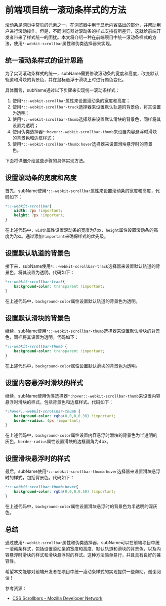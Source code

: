 # 前端项目统一滚动条样式的方法

滚动条是网页中常见的元素之一，在浏览器中用于显示内容溢出的部分，并帮助用户进行滚动操作。但是，不同浏览器对滚动条的样式支持有所差异，这就给前端开发者带来了样式统一的困扰。本文将介绍一种在前端项目中统一滚动条样式的方法，使用`*-webkit-scrollbar`属性和伪类选择器来实现。

## 统一滚动条样式的设计思路

为了实现滚动条样式的统一，subName需要修改滚动条的宽度和高度，改变默认轨道和滑块的背景色，并在鼠标悬浮于滑块上时进行颜色变化。

具体而言，subName通过以下步骤来实现统一滚动条样式：

1. 使用`*::-webkit-scrollbar`属性来设置滚动条的宽度和高度；
2. 使用`*::-webkit-scrollbar-track`选择器来设置默认轨道的背景色，将其设置为透明；
3. 使用`*::-webkit-scrollbar-thumb`选择器来设置默认滑块的背景色，同样将其设置为透明；
4. 使用伪类选择器`*:hover::-webkit-scrollbar-thumb`来设置内容悬浮时滑块的背景色和边框样式；
5. 使用`*::-webkit-scrollbar-thumb:hover`选择器来设置滑块悬浮时的背景色。

下面将详细介绍这些步骤的具体实现方法。

## 设置滚动条的宽度和高度

首先，subName使用`*::-webkit-scrollbar`属性来设置滚动条的宽度和高度，代码如下：

```css
*::-webkit-scrollbar{
    width: 7px !important;
    height: 7px !important;
}
```

在上述代码中，`width`属性设置滚动条的宽度为7px，`height`属性设置滚动条的高度为7px。通过添加`!important`来确保样式的优先级。

## 设置默认轨道的背景色

接下来，subName使用`*::-webkit-scrollbar-track`选择器来设置默认轨道的背景色，将其设置为透明。代码如下：

```css
*::-webkit-scrollbar-track{
    background-color: transparent !important;
}
```

在上述代码中，`background-color`属性设置默认轨道的背景色为透明。

## 设置默认滑块的背景色

继续，subName使用`*::-webkit-scrollbar-thumb`选择器来设置默认滑块的背景色，同样将其设置为透明。代码如下：

```css
*::-webkit-scrollbar-thumb {
    background-color: transparent !important;
}
```

在上述代码中，`background-color`属性设置默认滑块的背景色为透明。

## 设置内容悬浮时滑块的样式

继续，subName使用伪类选择器`*:hover::-webkit-scrollbar-thumb`来设置内容悬浮时滑块的样式，包括背景色和边框样式。代码如下：

```css
*:hover::-webkit-scrollbar-thumb {
    background-color: rgba(0,0,0,0.30) !important;
    border-radius: 4px !important;
}
```

在上述代码中，`background-color`属性设置内容悬浮时滑块的背景色为半透明的灰色，`border-radius`属性设置滑块的边框圆角为4px。

## 设置滑块悬浮时的样式

最后，subName使用`*::-webkit-scrollbar-thumb:hover`选择器来设置滑块悬浮时的样式，包括背景色。代码如下：

```css
*::-webkit-scrollbar-thumb:hover{
    background-color: rgba(0,0,0,0.50) !important;
}
```

在上述代码中，`background-color`属性设置滑块悬浮时的背景色为半透明的深灰色。

## 总结

通过使用`*-webkit-scrollbar`属性和伪类选择器，subName可以在前端项目中统一滚动条样式，包括设置滚动条的宽度和高度、默认轨道和滑块的背景色，以及内容悬浮时滑块的样式和滑块悬浮时的样式。这种方法简单易行，并且具有良好的兼容性。

希望本文能够对前端开发者在项目中统一滚动条样式的实现提供一些帮助。谢谢阅读！

参考资源：
- [CSS Scrollbars - Mozilla Developer Network](https://developer.mozilla.org/en-US/docs/Web/CSS/CSS_Scrollbars)